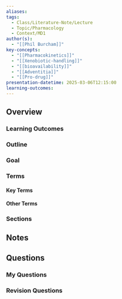 ```yaml
---
aliases: 
tags:
  - Class/Literature-Note/Lecture
  - Topic/Pharmacology
  - Context/MD1
author(s):
  - "[[Phil Burcham]]"
key-concepts:
  - "[[Pharmacokinetics]]"
  - "[[Xenobiotic-handling]]"
  - "[[bioavailability]]"
  - "[[Adventitia]]"
  - "[[Pro-drug]]"
presentation-datetime: 2025-03-06T12:15:00
learning-outcomes:
---
```



## Overview
### Learning Outcomes

### Outline

### Goal

### Terms
#### Key Terms

#### Other Terms

### Sections


## Notes


## Questions

### My Questions
### Revision Questions




